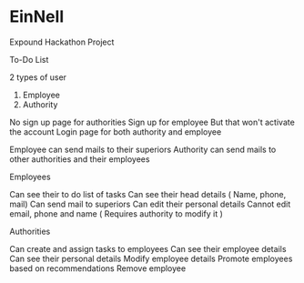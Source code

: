 # EinNell
Expound Hackathon Project

To-Do List

2 types of user
1. Employee
2. Authority

No sign up page for authorities
Sign up for employee
But that won't activate the account
Login page for both authority and employee

Employee can send mails to their superiors
Authority can send mails to other authorities and their employees

Employees

Can see their to do list of tasks
Can see their head details ( Name, phone, mail)
Can send mail to superiors
Can edit their personal details
Cannot edit email, phone and name ( Requires authority to modify it )

Authorities

Can create and assign tasks to employees
Can see their employee details
Can see their personal details
Modify employee details
Promote employees based on recommendations
Remove employee
